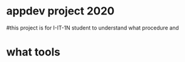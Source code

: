 # appdev project 2020

#this project is for I-IT-1N student to understand what procedure and
# what tools 
